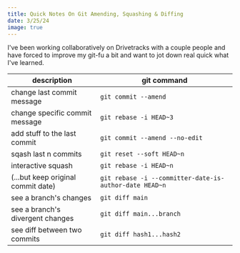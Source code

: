 ```yaml
---
title: Quick Notes On Git Amending, Squashing & Diffing
date: 3/25/24
image: true
---
```


I've been working collaboratively on Drivetracks with a couple people and have forced to improve my git-fu a bit and want to jot down real quick what I've learned.

| description | git command |
| -------- | ------- |
| change last commit message  | `git commit --amend` |
| change specific commit message | `git rebase -i HEAD~3`  |
| add stuff to the last commit | `git commit --amend --no-edit` |
| sqash last n commits | `git reset --soft HEAD~n` |
| interactive squash | `git rebase -i HEAD~n` |
| (...but keep original commit date) | `git rebase -i --committer-date-is-author-date HEAD~n` |
| see a branch's changes | `git diff main` |
| see a branch's divergent changes | `git diff main...branch` |
| see diff between two commits | `git diff hash1...hash2` |